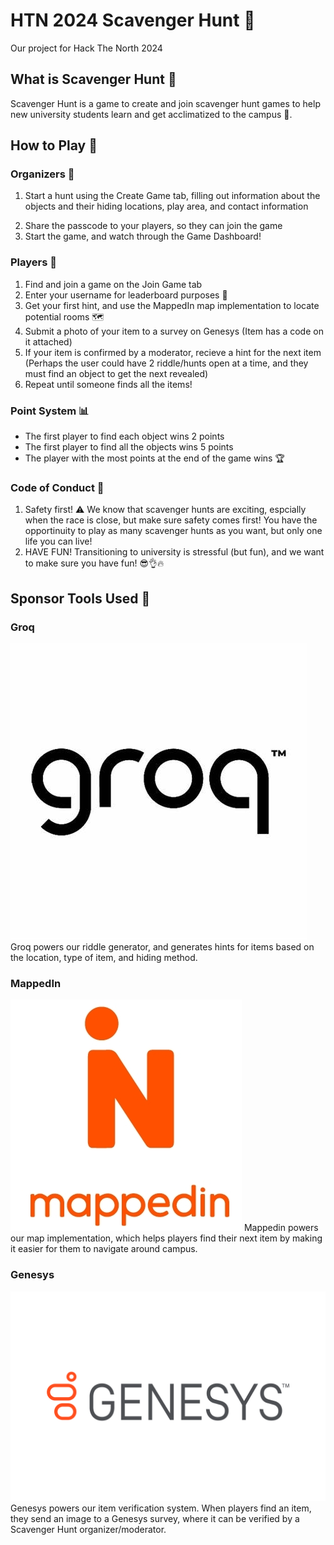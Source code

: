 # HTN 2024 Scavenger Hunt 🔎
Our project for Hack The North 2024

## What is Scavenger Hunt 🤔
Scavenger Hunt is a game to create and join scavenger hunt games to help new university students learn and get acclimatized to the campus 🏫. 

## How to Play 🌟

### Organizers 📃
1. Start a hunt using the Create Game tab, filling out information about the objects and their hiding locations, play area, and contact information
<!-- List of objects Specify object
Specify room
Maybe riddle depending on time
Share the game to the players-->
2. Share the passcode to your players, so they can join the game
3. Start the game, and watch through the Game Dashboard!

### Players 👤
1. Find and join a game on the Join Game tab
2. Enter your username for leaderboard purposes 📶
3. Get your first hint, and use the MappedIn map implementation to locate potential rooms 🗺️
4. Submit a photo of your item to a survey on Genesys
(Item has a code on it attached)
5. If your item is confirmed by a moderator, recieve a hint for the next item
(Perhaps the user could have 2 riddle/hunts open at a time, and they must find an object to get the next revealed)
7. Repeat until someone finds all the items!

### Point System 📊
* The first player to find each object wins 2 points
* The first player to find all the objects wins 5 points
* The player with the most points at the end of the game wins 🏆

### Code of Conduct 📌
1. Safety first! ⚠️ We know that scavenger hunts are exciting, espcially when the race is close, but make sure safety comes first! You have the opportinuity to play as many scavenger hunts as you want, but only one life you can live!
2. HAVE FUN! Transitioning to university is stressful (but fun), and we want to make sure you have fun! 😎👌🔥

## Sponsor Tools Used 🤝
### Groq
![title](images/groq.jpg)
Groq powers our riddle generator, and generates hints for items based on the location, type of item, and hiding method.
### MappedIn
![title](images/mappedin.jpg)
Mappedin powers our map implementation, which helps players find their next item by making it easier for them to navigate around campus.
### Genesys
![title](images/genesys.png)
Genesys powers our item verification system. When players find an item, they send an image to a Genesys survey, where it can be verified by a Scavenger Hunt organizer/moderator.



